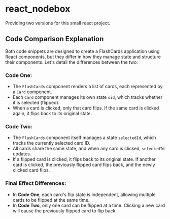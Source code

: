 # react_nodebox

Providing two versions for this small react project.

## Code Comparison Explanation
Both code snippets are designed to create a FlashCards application using React components, but they differ in how they manage state and structure their components. Let's detail the differences between the two:

### Code One:
- The `FlashCards` component renders a list of cards, each represented by a `Card` component.
- Each `Card` component manages its own state `sid`, which tracks whether it is selected (flipped).
- When a card is clicked, only that card flips. If the same card is clicked again, it flips back to its original state.

### Code Two:
- The `FlashCards` component itself manages a state `selectedId`, which tracks the currently selected card ID.
- All cards share the same state, and when any card is clicked, `selectedId` updates.
- If a flipped card is clicked, it flips back to its original state. If another card is clicked, the previously flipped card flips back, and the newly clicked card flips.

### Final Effect Differences:
- In **Code One**, each card's flip state is independent, allowing multiple cards to be flipped at the same time.
- In **Code Two**, only one card can be flipped at a time. Clicking a new card will cause the previously flipped card to flip back.
